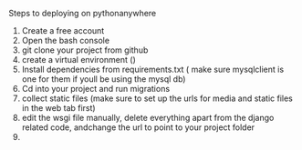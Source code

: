 Steps to deploying on pythonanywhere

1. Create a free account
2. Open the bash console
3. git clone your project from github
4. create a virtual environment ()
5. Install dependencies from requirements.txt ( make sure mysqlclient is one for them if youll be using the mysql db)
6. Cd into your project and run migrations
7. collect static files (make sure to set up the urls for media and static files in the web tab first)
8. edit the wsgi file manually, delete everything apart from the django related code, andchange the url to point to your project folder
9. 